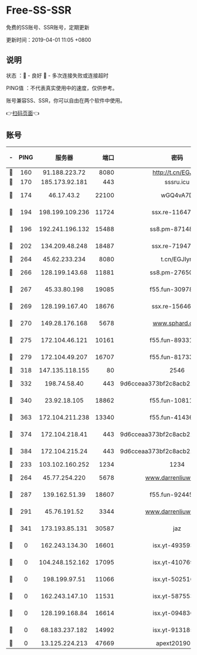 # Free-SS-SSR

免费的SS账号、SSR账号，定期更新

更新时间：2019-04-01 11:05 +0800

## 说明

状态     ：🙂 - 良好 🙁 - 多次连接失败或连接超时

PING值   ：不代表真实使用中的速度，仅供参考。

账号兼容SS、SSR，你可以自由在两个软件中使用。

👉[扫码页面](https://liesauer.github.io/Free-SS-SSR/)👈

## 账号

|-|PING|服务器|端口|密码|加密方式|区域|
|:----:|:----:|:-----:|-----:|:----:|:----:|:----:|
|🙂|160|91.188.223.72|8080|http://t.cn/EGJIyrl|rc4-md5|RU|
|🙂|170|185.173.92.181|443|sssru.icu|rc4-md5|RU|
|🙂|174|46.17.43.2|22100|wGQ4vA7D|aes-256-gcm|RU|
|🙂|194|198.199.109.236|11724|ssx.re-11647180|aes-256-cfb|US|
|🙂|196|192.241.196.132|15488|ss8.pm-87148177|aes-256-cfb|US|
|🙂|202|134.209.48.248|18487|ssx.re-71947095|aes-256-cfb|US|
|🙂|264|45.62.233.234|8080|t.cn/EGJIyrl|rc4-md5|CA|
|🙂|266|128.199.143.68|11881|ss8.pm-27650845|aes-256-cfb|SG|
|🙂|267|45.33.80.198|19085|f55.fun-30978462|aes-256-cfb|US|
|🙂|269|128.199.167.40|18676|ssx.re-15646826|aes-256-cfb|SG|
|🙂|270|149.28.176.168|5678|www.sphard.com|aes-256-cfb|AU|
|🙂|275|172.104.46.121|10161|f55.fun-89331338|aes-256-cfb|SG|
|🙂|279|172.104.49.207|16707|f55.fun-81733615|aes-256-cfb|SG|
|🙂|318|147.135.118.155|80|2546|chacha20|US|
|🙂|332|198.74.58.40|443|9d6cceaa373bf2c8acb22e60b6a58be6|aes-256-cfb|US|
|🙂|340|23.92.18.105|18862|f55.fun-10811228|aes-256-cfb|US|
|🙂|363|172.104.211.238|13340|f55.fun-41436212|aes-256-cfb|US|
|🙂|374|172.104.218.41|443|9d6cceaa373bf2c8acb22e60b6a58be6|aes-256-cfb|US|
|🙂|384|172.104.215.24|443|9d6cceaa373bf2c8acb22e60b6a58be6|aes-256-cfb|US|
|🙂|233|103.102.160.252|1234|1234|rc4-md5|JP|
|🙂|264|45.77.254.220|5678|www.darrenliuwei.com|aes-256-cfb|SG|
|🙂|287|139.162.51.39|18607|f55.fun-92445990|aes-256-cfb|SG|
|🙂|291|45.76.191.52|3344|www.darrenliuwei.com|aes-256-cfb|JP|
|🙁|341|173.193.85.131|30587|jaz|aes-256-cfb|US|
|🙁|0|162.243.134.30|16601|isx.yt-49359357|aes-256-cfb|US|
|🙁|0|104.248.152.162|17095|isx.yt-41076974|aes-256-cfb|SG|
|🙁|0|198.199.97.51|11066|isx.yt-50251647|aes-256-cfb|US|
|🙁|0|162.243.147.10|11531|isx.yt-58755378|aes-256-cfb|US|
|🙁|0|128.199.168.84|16614|isx.yt-09483649|aes-256-cfb|SG|
|🙁|0|68.183.237.182|14992|isx.yt-91318565|aes-256-cfb|SG|
|🙁|0|13.125.224.213|47669|apext2019001|chacha20|KR|
